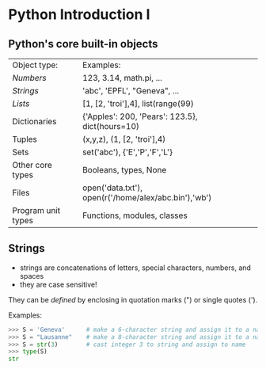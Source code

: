 # Python Introduction I

## Python's core built-in objects

|     |     |
| --- | --- |
| Object type: | Examples: |
| *Numbers* | 123, 3.14, math.pi, ... |
| *Strings* | 'abc', 'EPFL', "Geneva", ... |
| *Lists* | [1, [2, 'troi'],4], list(range(99) |
| Dictionaries | {'Apples': 200, 'Pears': 123.5}, dict(hours=10) |
| Tuples | (x,y,z), (1, [2, 'troi'],4) |
| Sets | set('abc'), {'E','P','F','L'} |
| Other core types | Booleans, types, None |
| Files | open('data.txt'), open(r('/home/alex/abc.bin'),'wb')
| Program unit types | Functions, modules, classes |

## Strings

- strings are concatenations of letters, special characters, numbers, and spaces
- they are case sensitive!


They can be *defined* by enclosing in quotation marks (") or single quotes (').

Examples:

```python
>>> S = 'Geneva'      # make a 6-character string and assign it to a name
>>> S = "Lausanne"    # make a 8-character string and assign it to a name
>>> S = str(3)        # cast integer 3 to string and assign to name
>>> type(S)
str
```
